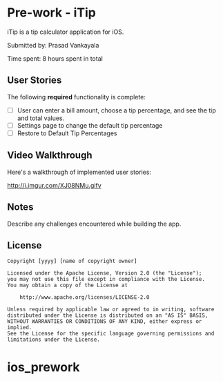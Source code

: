 # Pre-work - iTip

iTip is a tip calculator application for iOS.

Submitted by: Prasad Vankayala

Time spent: 8 hours spent in total

## User Stories

The following **required** functionality is complete:

* [ ] User can enter a bill amount, choose a tip percentage, and see the tip and total values.
* [ ] Settings page to change the default tip percentage
* [ ] Restore to Default Tip Percentages

## Video Walkthrough 

Here's a walkthrough of implemented user stories:

http://i.imgur.com/XJ08NMu.gifv

## Notes

Describe any challenges encountered while building the app.

## License

    Copyright [yyyy] [name of copyright owner]

    Licensed under the Apache License, Version 2.0 (the "License");
    you may not use this file except in compliance with the License.
    You may obtain a copy of the License at

        http://www.apache.org/licenses/LICENSE-2.0

    Unless required by applicable law or agreed to in writing, software
    distributed under the License is distributed on an "AS IS" BASIS,
    WITHOUT WARRANTIES OR CONDITIONS OF ANY KIND, either express or implied.
    See the License for the specific language governing permissions and
    limitations under the License.
# ios_prework

